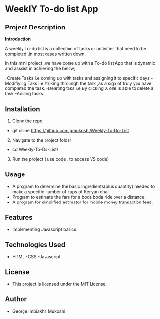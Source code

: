 # WeeklY To-do list App

## Project Description

**Introduction**

A weekly To-do list is a collection of tasks or activities that need to be completed ,in most cases written down.

In this mini project ,we have come up with a To-do list App that is dynamic and asssist in achieving the below;

-Create Tasks i.e coming up with tasks and assigning it to specific days
-Modifiying Taks i.e striking throungh the task ,as a sign of truly you have completed the task.
-Deleting taks i.e By clicking X one is able to delete a task
-Adding tasks.

## Installation
1. Clone the repo  

- git clone https://github.com/gmukoshi/Weekly-To-Do-List

2. Navigate to the project folder  
- cd Weekly-To-Do-List/
3. Run the project ( use code . to access VS code)

## Usage
- A program to determine the basic ingredients(plus quantity) needed to make a specific number of cups of Kenyan chai.
- Program to estimate the fare for a boda boda ride over a distance.
- A program for simplified estimator for mobile money transaction fees.

## Features
- Implementing Javascript basics.

## Technologies Used

- HTML
-CSS
-Javascript

## License
- This project is licensed under the MIT License.
## Author
- George Imbiakha Mukoshi


